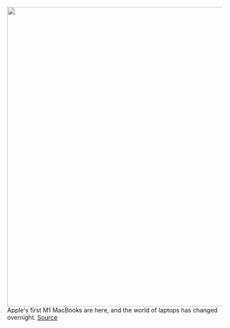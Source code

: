 <img src='https://cdn.vox-cdn.com/thumbor/KoHueud28ijG7x1ip1llIaDY-WM=/0x0:2040x1360/1200x800/filters:focal(857x517:1183x843)/cdn.vox-cdn.com/uploads/chorus_image/image/67817284/vpavic_4291_20201113_0366.0.0.jpg' width='700px' /><br/>
Apple's first M1 MacBooks are here, and the world of laptops has changed overnight.
<a href='https://www.theverge.com/2020/11/19/21574057/apple-m1-chips-laptop-performance-intel-qualcomm-competition'> Source <a/>